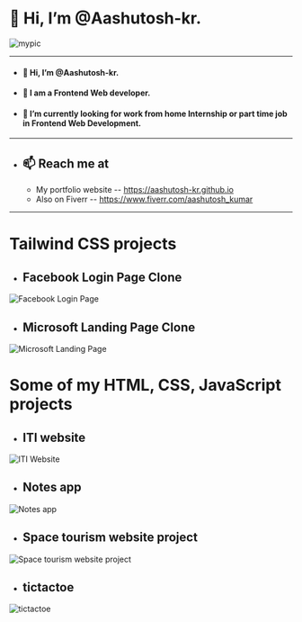 #

# 👋 Hi, I’m @Aashutosh-kr.

![mypic](https://aashutosh-kr.github.io/assets/img/my_pic.png)

---

- #### 👋 Hi, I’m @Aashutosh-kr.
- #### 👀 I am a Frontend Web developer.
- #### 🌱 I’m currently looking for work from home Internship or part time job in Frontend Web Development.

---

- ## 📫 Reach me at 
  - My portfolio website -- https://aashutosh-kr.github.io
  - Also on Fiverr -- https://www.fiverr.com/aashutosh_kumar

---

# Tailwind CSS projects

- ## Facebook Login Page Clone
![Facebook Login Page](https://aashutosh-kr.github.io/assets/project-img/facebook.jpg)

- ## Microsoft Landing Page Clone
![Microsoft Landing Page](https://aashutosh-kr.github.io/assets/project-img/microsoft.jpg)

# Some of my HTML, CSS, JavaScript projects

- ## ITI website
![ITI Website](https://aashutosh-kr.github.io/assets/project-img/iti-website.jpg)

- ## Notes app
![Notes app](https://aashutosh-kr.github.io/assets/project-img/notes_app.jpg)

- ## Space tourism website project
![Space tourism website project](https://aashutosh-kr.github.io/assets/project-img/space_tourism_website_project.jpg)

- ## tictactoe
![tictactoe](https://aashutosh-kr.github.io/assets/project-img/tictactoe.png)
<!-- 
- ## Landing page
![Landing page](https://aashutosh-kr.github.io/assets/project-img/watch_landing_page.png)
 -->

<!---
Aashutosh-kr/Aashutosh-kr is a ✨ special ✨ repository because its `README.md` (this file) appears on your GitHub profile.
You can click the Preview link to take a look at your changes.
--->
